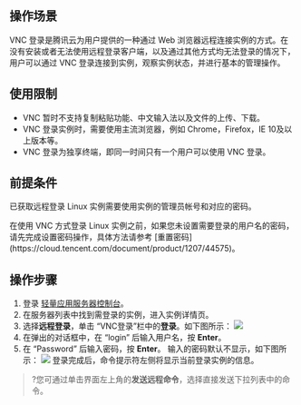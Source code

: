 ## 操作场景
VNC 登录是腾讯云为用户提供的一种通过 Web 浏览器远程连接实例的方式。在没有安装或者无法使用远程登录客户端，以及通过其他方式均无法登录的情况下，用户可以通过 VNC 登录连接到实例，观察实例状态，并进行基本的管理操作。

## 使用限制
- VNC 暂时不支持复制粘贴功能、中文输入法以及文件的上传、下载。
- VNC 登录实例时，需要使用主流浏览器，例如 Chrome，Firefox，IE 10及以上版本等。
- VNC 登录为独享终端，即同一时间只有一个用户可以使用 VNC 登录。

## 前提条件
已获取远程登录 Linux 实例需要使用实例的管理员帐号和对应的密码。

<dx-alert infotype="notice" title="">
在使用 VNC 方式登录 Linux 实例之前，如果您未设置需要登录的用户名的密码，请先完成设置密码操作，具体方法请参考 [重置密码](https://cloud.tencent.com/document/product/1207/44575)。
</dx-alert>


## 操作步骤
1. 登录 [轻量应用服务器控制台](https://console.cloud.tencent.com/lighthouse/instance/index)。
2. 在服务器列表中找到需登录的实例，进入实例详情页。
3. 选择**远程登录**，单击 “VNC登录”栏中的**登录**。如下图所示：
![](https://main.qcloudimg.com/raw/461aa630721c5ede4c49bb29d477e2e2.png)
4. 在弹出的对话框中，在 “login” 后输入用户名，按 **Enter**。
5. 在 “Password” 后输入密码，按 **Enter**。
输入的密码默认不显示，如下图所示：
![](https://main.qcloudimg.com/raw/6469e226220c9160839b2809e16325f2.png)
登录完成后，命令提示符左侧将显示当前登录实例的信息。
>?您可通过单击界面左上角的**发送远程命令**，选择直接发送下拉列表中的命令。
